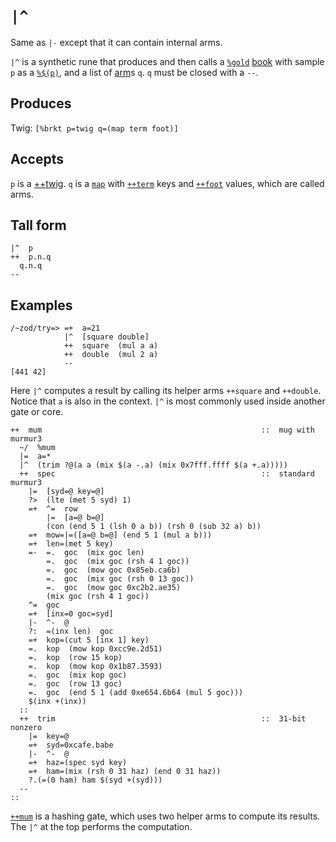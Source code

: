 `|^`
====

Same as `|-` except that it can contain internal arms.

`|^` is a synthetic rune that produces and then calls a [`%gold`]()
[book]() with sample `p` as a [`%$(p)`](), and a list of [arm]()s `q`.
`q` must be closed with a `--`.

Produces
--------

Twig: `[%brkt p=twig q=(map term foot)]`

Accepts
-------

`p` is a [++twig](). `q` is a [`map`]() with [`++term`]() keys and
[`++foot`]() values, which are called arms.

Tall form
---------

    |^  p
    ++  p.n.q
      q.n.q
    --

Examples
--------

    /~zod/try=> =+  a=21
                |^  [square double]
                ++  square  (mul a a)
                ++  double  (mul 2 a)
                --
    [441 42]

Here `|^` computes a result by calling its helper arms `++square` and
`++double`. Notice that `a` is also in the context. `|^` is most
commonly used inside another gate or core.

    ++  mum                                                 ::  mug with murmur3
      ~/  %mum
      |=  a=*
      |^  (trim ?@(a a (mix $(a -.a) (mix 0x7fff.ffff $(a +.a)))))
      ++  spec                                              ::  standard murmur3
        |=  [syd=@ key=@]
        ?>  (lte (met 5 syd) 1)
        =+  ^=  row
            |=  [a=@ b=@] 
            (con (end 5 1 (lsh 0 a b)) (rsh 0 (sub 32 a) b))
        =+  mow=|=([a=@ b=@] (end 5 1 (mul a b)))
        =+  len=(met 5 key)
        =-  =.  goc  (mix goc len)
            =.  goc  (mix goc (rsh 4 1 goc))
            =.  goc  (mow goc 0x85eb.ca6b)
            =.  goc  (mix goc (rsh 0 13 goc))
            =.  goc  (mow goc 0xc2b2.ae35)
            (mix goc (rsh 4 1 goc))
        ^=  goc
        =+  [inx=0 goc=syd]
        |-  ^-  @
        ?:  =(inx len)  goc
        =+  kop=(cut 5 [inx 1] key)
        =.  kop  (mow kop 0xcc9e.2d51)
        =.  kop  (row 15 kop) 
        =.  kop  (mow kop 0x1b87.3593)
        =.  goc  (mix kop goc)
        =.  goc  (row 13 goc)
        =.  goc  (end 5 1 (add 0xe654.6b64 (mul 5 goc)))
        $(inx +(inx))
      ::
      ++  trim                                              ::  31-bit nonzero
        |=  key=@
        =+  syd=0xcafe.babe
        |-  ^-  @
        =+  haz=(spec syd key)
        =+  ham=(mix (rsh 0 31 haz) (end 0 31 haz))
        ?.(=(0 ham) ham $(syd +(syd)))
      --
    ::

[`++mum`]() is a hashing gate, which uses two helper arms to compute
its results. The `|^` at the top performs the computation.
